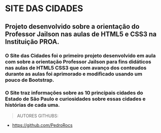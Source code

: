 # SITE DAS CIDADES

## Projeto desenvolvido sobre a orientação do Professor Jailson nas aulas de HTML5 e CSS3 na Instituição PROA.

### O Site das Cidades foi o primeiro projeto desenvolvido em aula com sobre a orientação Professor Jailson para fins didáticos nas aulas de HTML5  CSS3 que com avanço dos conteudos durante as aulas foi aprimorado e modificado usando um pouco de Bootstrap. 
### O Site traz informações sobre as 10 principais cidades do Estado de  São Paulo e curiosidades sobre essas cidades e histórias de cada uma. 

   >AUTORES GITHUBS: 
 
 - https://github.com/PedroRocs


